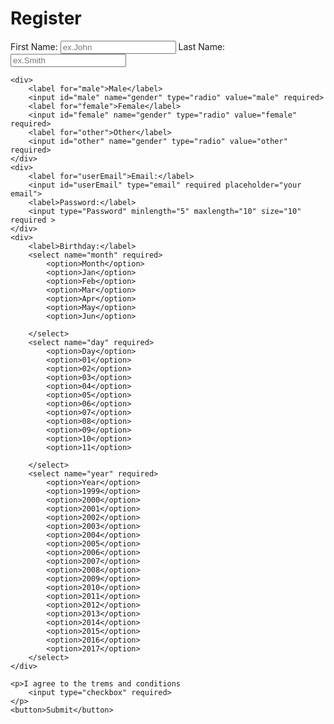 <!--# Some-beginning-projects
My beginner projects-->
<!DOCTYPE html>
<html>
<head>
	<title>Registration</title>
</head>
<body>

<h1>Register</h1>
<form>
	<label for="firs">First Name:</label>
	<input  name="first" id="first" type="text" placeholder="ex.John" required >
	<label name="last">Last Name:</label>
	<input name="last"id="lastName" type="text" placeholder="ex.Smith" required>
	
	<div>
		<label for="male">Male</label>
		<input id="male" name="gender" type="radio" value="male" required>
		<label for="female">Female</label>
		<input id="female" name="gender" type="radio" value="female" required>	
		<label for="other">Other</label>
		<input id="other" name="gender" type="radio" value="other" required>	
	</div>
	<div>
		<label for="userEmail">Email:</label>
		<input id="userEmail" type="email" required placeholder="your email">
		<label>Password:</label>
		<input type="Password" minlength="5" maxlength="10" size="10" required >
	</div>
	<div>
		<label>Birthday:</label>
		<select name="month" required>
			<option>Month</option>
			<option>Jan</option>
			<option>Feb</option>
			<option>Mar</option>
			<option>Apr</option>
			<option>May</option>
			<option>Jun</option>
			
		</select>
		<select name="day" required>
			<option>Day</option>
			<option>01</option>
			<option>02</option>
			<option>03</option>
			<option>04</option>
			<option>05</option>
			<option>06</option>
			<option>07</option>
			<option>08</option>
			<option>09</option>
			<option>10</option>
			<option>11</option>
			
		</select>
		<select name="year" required>
			<option>Year</option>
			<option>1999</option>
			<option>2000</option>
			<option>2001</option>
			<option>2002</option>
			<option>2003</option>
			<option>2004</option>
			<option>2005</option>
			<option>2006</option>
			<option>2007</option>
			<option>2008</option>
			<option>2009</option>
			<option>2010</option>
			<option>2011</option>
			<option>2012</option>
			<option>2013</option>
			<option>2014</option>
			<option>2015</option>
			<option>2016</option>
			<option>2017</option>
		</select>
	</div>

	<p>I agree to the trems and conditions
		<input type="checkbox" required>
	</p>	
	<button>Submit</button>

</form>

</body>
</html>
